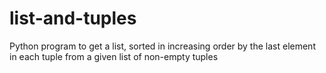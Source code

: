 # list-and-tuples
Python program to get a list, sorted in increasing order by the last element in each tuple from a given list of non-empty tuples
